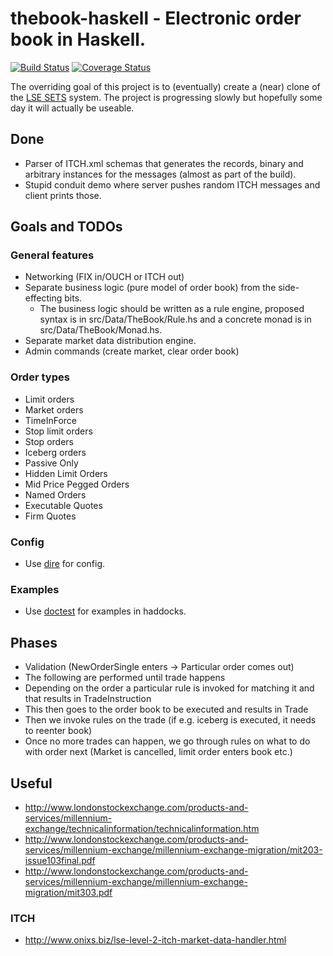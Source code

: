 thebook-haskell - Electronic order book in Haskell.
===================================================

[![Build Status](https://travis-ci.org/jkozlowski/thebook-haskell.png?branch=master)](https://travis-ci.org/jkozlowski/thebook-haskell)
[![Coverage Status](http://coveralls.io/repos/jkozlowski/thebook-haskell/badge.png?branch=master)](http://coveralls.io/r/jkozlowski/thebook-haskell?branch=master)

The overriding goal of this project is to (eventually) create a (near) clone of the [LSE SETS](http://www.londonstockexchange.com/products-and-services/trading-services/sets/sets.htm) system. The project is progressing slowly but hopefully some day it will actually be useable.

## Done

* Parser of ITCH.xml schemas that generates the records,
  binary and arbitrary instances for the messages (almost as part of the build).
* Stupid conduit demo where server pushes random 
  ITCH messages and client prints those.

## Goals and TODOs

### General features
* Networking (FIX in/OUCH or ITCH out)
* Separate business logic (pure model of order book) from the side-effecting bits.
    - The business logic should be written as a rule engine, proposed syntax is in src/Data/TheBook/Rule.hs and a concrete monad is in src/Data/TheBook/Monad.hs.
* Separate market data distribution engine.
* Admin commands (create market, clear order book)

### Order types
* Limit orders
* Market orders
* TimeInForce
* Stop limit orders
* Stop orders
* Iceberg orders
* Passive Only
* Hidden Limit Orders
* Mid Price Pegged Orders
* Named Orders
* Executable Quotes
* Firm Quotes

### Config
* Use [dire](http://hackage.haskell.org/package/dyre) for config.

### Examples

* Use [doctest](https://github.com/sol/doctest-haskell#readme) for examples in haddocks.

## Phases
* Validation (NewOrderSingle enters -> Particular order comes out)
* The following are performed until trade happens
* Depending on the order a particular rule is invoked for matching it and that results in TradeInstruction
* This then goes to the order book to be executed and results in Trade
* Then we invoke rules on the trade (if e.g. iceberg is executed, it needs to reenter book)
* Once no more trades can happen, we go through rules on what to do with order next (Market is cancelled, limit order enters book etc.)

## Useful
* http://www.londonstockexchange.com/products-and-services/millennium-exchange/technicalinformation/technicalinformation.htm
* http://www.londonstockexchange.com/products-and-services/millennium-exchange/millennium-exchange-migration/mit203-issue103final.pdf
* http://www.londonstockexchange.com/products-and-services/millennium-exchange/millennium-exchange-migration/mit303.pdf

### ITCH
* http://www.onixs.biz/lse-level-2-itch-market-data-handler.html
